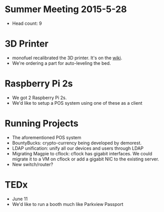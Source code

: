 # Summer Meeting 2015-5-28

- Head count: 9

# 3D Printer

- monofuel recalibrated the 3D printer. It's on the [wiki](https://cclub.cs.wmich.edu/wiki/How_to_Use_the_3d_Printer).
- We're ordering a part for auto-leveling the bed.

# Raspberry Pi 2s

- We got 2 Raspberry Pi 2s.
- We'd like to setup a POS system using one of these as a client

# Running Projects

- The aforementioned POS system
- BountyBucks: crypto-currency being developed by demorest.
- LDAP unification: unify all our devices and users through LDAP
- Migrating Magpie to cflock: cflock has gigabit interfaces. We could migrate it to a VM on cflock or add a gigabit NIC to the existing server.
- New switch/router?

# TEDx

- June 11
- We'd like to run a booth much like Parkview Passport
